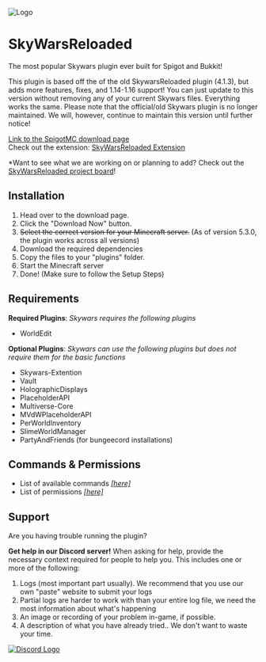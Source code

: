 ![Logo](https://gcnt.net/inc/img/logo-expanded.png)

# SkyWarsReloaded
The most popular Skywars plugin ever built for Spigot and Bukkit!

This plugin is based off the of the old SkywarsReloaded plugin (4.1.3), but adds more features, fixes, and 1.14-1.16 support! You can just update to this version without removing any of your current Skywars files. Everything works the same. Please note that the official/old Skywars plugin is no longer maintained. We will, however, continue to maintain this version until further notice!

[Link to the SpigotMC download page](https://gcnt.net/swr)<br>
Check out the extension: [SkyWarsReloaded Extension](https://gcnt.net/swre)

*Want to see what we are working on or planning to add? Check out the [SkyWarsReloaded project board](https://github.com/users/lukasvdgaag/projects/2)!

## Installation

1. Head over to the download page.
2. Click the "Download Now" button.
3. ~~Select the correct version for your Minecraft server.~~ (As of version 5.3.0, the plugin works across all versions)
4. Download the required dependencies
5. Copy the files to your "plugins" folder.
6. Start the Minecraft server
7. Done! (Make sure to follow the Setup Steps)

## Requirements

**Required Plugins**: *Skywars requires the following plugins*
* WorldEdit

**Optional Plugins**: *Skywars can use the following plugins but does not require them for the basic functions*

* Skywars-Extention
* Vault
* HolographicDisplays
* PlaceholderAPI
* Multiverse-Core
* MVdWPlaceholderAPI
* PerWorldInventory
* SlimeWorldManager
* PartyAndFriends (for bungeecord installations)

## Commands & Permissions

* List of available commands [*[here]*](https://github.com/TechnicallyCoded/SkywarsReloadedWiki/wiki/commands)
* List of permissions [*[here]*](https://github.com/TechnicallyCoded/SkywarsReloadedWiki/wiki/permissions)

## Support

Are you having trouble running the plugin?

**Get help in our Discord server!**
When asking for help, provide the necessary context required for people to help you. This includes one or more of the following:

1. Logs (most important part usually). We recommend that you use our own "paste" website to submit your logs
2. Partial logs are harder to work with than your entire log file, we need the most information about what's happening
3. An image or recording of your problem in-game, if possible.
4. A description of what you have already tried.. We don't want to waste your time.

[![Discord Logo](https://upload.wikimedia.org/wikipedia/sco/thumb/9/98/Discord_logo.svg/905px-Discord_logo.svg.png)](https://gcnt.net/discord)
